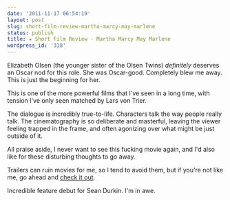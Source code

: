 ```yaml
---
date: '2011-11-17 06:54:19'
layout: post
slug: short-film-review-martha-marcy-may-marlene
status: publish
title: ★ Short Film Review - Martha Marcy May Marlene
wordpress_id: '318'
---
```


Elizabeth Olsen (the younger sister of the Olsen Twins) _definitely_ deserves an Oscar nod for this role. She was Oscar-good. Completely blew me away. This is just the beginning for her.

This is one of the more powerful films that I've seen in a long time, with tension I've only seen matched by Lars von Trier.

The dialogue is incredibly true-to-life. Characters talk the way people really talk. The cinematography is so deliberate and masterful, leaving the viewer feeling trapped in the frame, and often agonizing over what might be just outside of it.

All praise aside, I never want to see this fucking movie again, and I'd also like for these disturbing thoughts to go away.

Trailers can ruin movies for me, so I tend to avoid them, but if you're not like me, go ahead and [check it out](http://trailers.apple.com/trailers/fox_searchlight/marthamarcymaymarlene/).

Incredible feature debut for Sean Durkin. I'm in awe.
